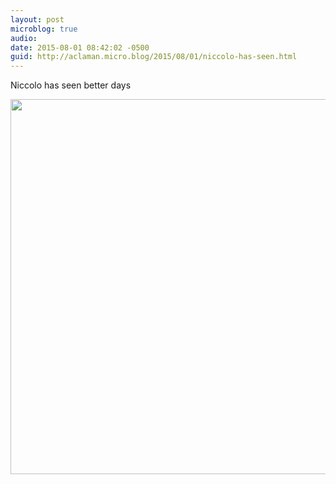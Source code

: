 ```yaml
---
layout: post
microblog: true
audio: 
date: 2015-08-01 08:42:02 -0500
guid: http://aclaman.micro.blog/2015/08/01/niccolo-has-seen.html
---
```

Niccolo has seen better days

<img src="http://micro.alexclaman.com/uploads/2018/1236b98c3a.jpg" width="600" height="600" />
